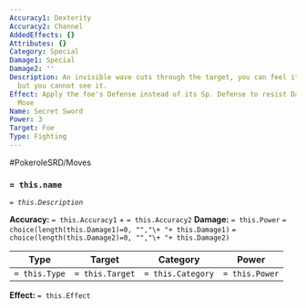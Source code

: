 ```yaml
---
Accuracy1: Dexterity
Accuracy2: Channel
AddedEffects: {}
Attributes: {}
Category: Special
Damage1: Special
Damage2: ''
Description: An invisible wave cuts through the target, you can feel its sharp edge
  but you cannot see it.
Effect: Apply the foe's Defense instead of its Sp. Defense to resist Damage from this
  Move
Name: Secret Sword
Power: 3
Target: Foe
Type: Fighting
---
```


#PokeroleSRD/Moves

### `= this.name`
*`= this.Description`*

**Accuracy:** `= this.Accuracy1` + `= this.Accuracy2`
**Damage:** `= this.Power` `= choice(length(this.Damage1)=0, "","\+ "+ this.Damage1)` `= choice(length(this.Damage2)=0, "","\+ "+ this.Damage2)`

| Type          | Target          | Category          | Power          |
| ------------- | --------------- | ----------------  | -------------- |
| `= this.Type` | `= this.Target` | `= this.Category` | `= this.Power` | 

**Effect:** `= this.Effect`